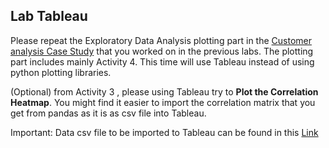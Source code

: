## Lab Tableau

Please repeat the Exploratory Data Analysis plotting part in the [Customer analysis Case Study](https://github.com/raafat-hantoush/IH_RH_DA_FT_AUG_2022/blob/main/Class_Materials/Case_Studies/Customer_Analysis_Case_Study/Activities.md) that you worked on in the previous labs.  The plotting part includes mainly Activity 4. This time will use Tableau instead of using python plotting libraries. 

(Optional) from Activity 3 , please using Tableau try to  <b>Plot the Correlation Heatmap</b>. You might find it easier to import the correlation matrix that you get from pandas as it is as csv file into Tableau.

Important:  Data csv file to be imported to Tableau can be found in this [Link](https://github.com/raafat-hantoush/IH_RH_DA_FT_AUG_2022/blob/main/Class_Materials/Case_Studies/Customer_Analysis_Case_Study/Data/Data_Marketing_Customer_Analysis_Round3.csv)


